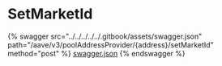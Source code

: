 # SetMarketId

{% swagger src="../../../../../.gitbook/assets/swagger.json" path="/aave/v3/poolAddressProvider/{address}/setMarketId" method="post" %}
[swagger.json](../../../../../.gitbook/assets/swagger.json)
{% endswagger %}
